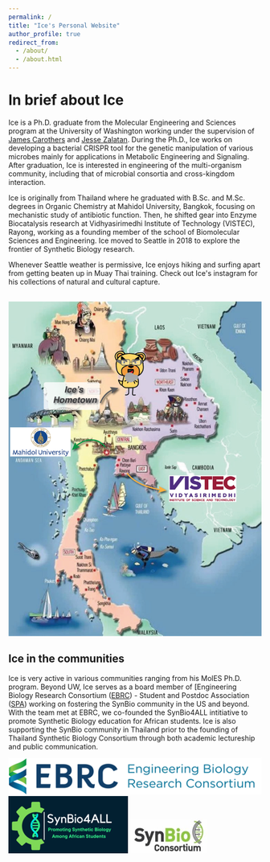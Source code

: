 ```yaml
---
permalink: /
title: "Ice's Personal Website"
author_profile: true
redirect_from: 
  - /about/
  - /about.html
---
```


# In brief about Ice

Ice is a Ph.D. graduate from the Molecular Engineering and Sciences program at the University of Washington working under the supervision of [James Carothers](https://sites.google.com/view/carothersresearchgroup/home?authuser=0) and [Jesse Zalatan](https://depts.washington.edu/jzlab/drupal/). 
During the Ph.D., Ice works on developing a bacterial CRISPR tool for the genetic manipulation of various microbes mainly for applications in Metabolic Engineering and Signaling. After graduation, Ice is interested in engineering of the multi-organism community, including that of microbial consortia and cross-kingdom interaction.

Ice is originally from Thailand where he graduated with B.Sc. and M.Sc. degrees in Organic Chemistry at Mahidol University, Bangkok, focusing on mechanistic study of antibiotic function. Then, he shifted gear into Enzyme Biocatalysis research at Vidhyasirimedhi Institute of Technology (VISTEC), Rayong, working as a founding member of the school of Biomolecular Sciences and Engineering. Ice moved to Seattle in 2018 to explore the frontier of Synthetic Biology research.

Whenever Seattle weather is permissive, Ice enjoys hiking and surfing apart from getting beaten up in Muay Thai training. Check out Ice's instagram for his collections of natural and cultural capture.

<br/><img src='/images/Thai-cultural-map_customized.png'>

## Ice in the communities

Ice is very active in various communities ranging from his MolES Ph.D. program. Beyond UW, Ice serves as a board member of [Engineering Biology Research Consortium ([EBRC](https://ebrc.org/)) - Student and Postdoc Association ([SPA](https://ebrc.org/cholpisit-kiattisewee/)) working on fostering the SynBio community in the US and beyond. With the team met at EBRC, we co-founded the SynBio4ALL intitiative to promote Synthetic Biology education for African students. Ice is also supporting the SynBio community in Thailand prior to the founding of Thailand Synthetic Biology Consortium through both academic lectureship and public communication.

[<img src="/images/logo-EBRC.png">](https://ebrc.org/student-postdoc-association/)
[<img src="/images/logo-SynBio4ALL.png">](https://synbio4all.wixsite.com/synbio4all/education)
[<img src="/images/logo-Thai-SynBio.jpg">](https://www.th-synbioconsortium.com/)